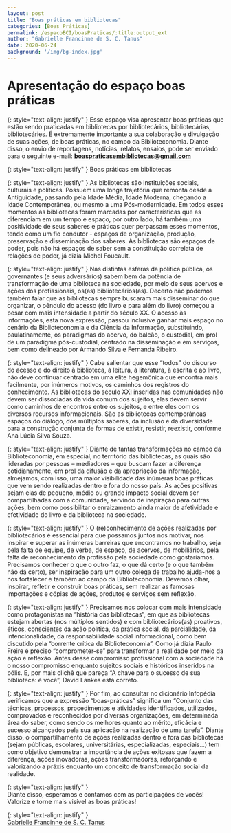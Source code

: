 ```yaml
---
layout: post
title: "Boas práticas em bibliotecas"
categories: [Boas Práticas]
permalink: /espacoBCI/boasPraticas/:title:output_ext
author: "Gabrielle Francinne de S. C. Tanus"
date: 2020-06-24
background: '/img/bg-index.jpg'
---
```

# Apresentação do espaço boas práticas

{: style="text-align: justify" }
Esse espaço visa apresentar boas práticas que estão sendo praticadas em bibliotecas por bibliotecários, bibliotecárias, bibliotecáries. É extremamente importante a sua colaboração e divulgação de suas ações, de boas práticas, no campo da Biblioteconomia. Diante disso, o envio de reportagens, notícias, relatos, ensaios, pode ser enviado para o seguinte e-mail: **boaspraticasembibliotecas@gmail.com**

{: style="text-align: justify" }
Boas práticas em bibliotecas

{: style="text-align: justify" }
As bibliotecas são instituições sociais, culturais e políticas. Possuem uma longa trajetória que remonta desde a Antiguidade, passando pela Idade Média, Idade Moderna, chegando a Idade Contemporânea, ou mesmo a uma Pós-modernidade. Em todos esses momentos as bibliotecas foram marcadas por características que as diferenciam em um tempo e espaço, por outro lado, há também uma positividade de seus saberes e práticas quer perpassam esses momentos, tendo como um fio condutor - espaços de organização, produção, preservação e disseminação dos saberes. As bibliotecas são espaços de poder, pois não há espaços de saber sem a constituição correlata de relações de poder, já dizia Michel Foucault. 

{: style="text-align: justify" }
Nas distintas esferas da política pública, os governantes (e seus adversários) sabem bem da potência de transformação de uma biblioteca na sociedade, por meio de seus acervos e ações dos profissionais, os(as) bibliotecários(as). Decerto não podemos também falar que as bibliotecas sempre buscaram mais disseminar do que organizar, o pêndulo do acesso (do livro e para além do livro) começou a pesar com mais intensidade a partir do século XX. O acesso às informações, esta nova expressão, passou inclusive ganhar mais espaço no cenário da Biblioteconomia e da Ciência da Informação, substituindo, paulatinamente, os paradigmas do acervo, do balcão, o custodial, em prol de um paradigma pós-custodial, centrado na disseminação e em serviços, bem como delineado por Armando Silva e Fernanda Ribeiro. 

{: style="text-align: justify" }
Cabe salientar que esse “todos” do discurso do acesso e do direito à biblioteca, à leitura, à literatura, à escrita e ao livro, não deve continuar centrado em uma elite hegemônica que encontra mais facilmente, por inúmeros motivos, os caminhos dos registros do conhecimento. As bibliotecas do século XXI inseridas nas comunidades não devem ser dissociadas da vida comum dos sujeitos, elas devem servir como caminhos de encontros entre os sujeitos, e entre eles com os diversos recursos informacionais. São as bibliotecas contemporâneas espaços do diálogo, dos múltiplos saberes, da inclusão e da diversidade para a construção conjunta de formas de existir, resistir, reexistir, conforme Ana Lúcia Silva Souza. 

{: style="text-align: justify" }
Diante de tantas transformações no campo da Biblioteconomia, em especial, no território das bibliotecas, as quais são lideradas por pessoas – mediadores – que buscam fazer a diferença cotidianamente, em prol da difusão e da apropriação da informação, almejamos, com isso, uma maior visibilidade das inúmeras boas práticas que vem sendo realizadas dentro e fora do nosso país. As ações positivas sejam elas de pequeno, médio ou grande impacto social devem ser compartilhadas com a comunidade, servindo de inspiração para outras ações, bem como possibilitar o enraizamento ainda maior de afetividade e efetividade do livro e da biblioteca na sociedade. 

{: style="text-align: justify" }
O (re)conhecimento de ações realizadas por bibliotecários é essencial para que possamos juntos nos motivar, nos inspirar e superar as inúmeras barreiras que encontramos no trabalho, seja pela falta de equipe, de verba, de espaço, de acervos, de mobiliários, pela falta de reconhecimento da profissão pela sociedade como gostaríamos. Precisamos conhecer o que o outro faz, o que dá certo (e o que também não dá certo), ser inspiração para um outro colega de trabalho ajuda-nos a nos fortalecer e também ao campo da Biblioteconomia. Devemos olhar, inspirar, refletir e construir boas práticas, sem realizar as famosas importações e cópias de ações, produtos e serviços sem reflexão. 

{: style="text-align: justify" }
Precisamos nos colocar com mais intensidade como protagonistas na “história das bibliotecas”, em que as bibliotecas estejam abertas (nos múltiplos sentidos) e com bibliotecários(as) proativos, éticos, conscientes da ação política, da prática social, da parcialidade, da intencionalidade, da responsabilidade social informacional, como bem discutido pela “corrente crítica da Biblioteconomia”. Como já dizia Paulo Freire é preciso “comprometer-se” para transformar a realidade por meio da ação e reflexão. Antes desse compromisso profissional com a sociedade há o nosso compromisso enquanto sujeitos sociais e históricos inseridos na pólis. E, por mais clichê que pareça “A chave para o sucesso de sua biblioteca: é você”, David Lankes está correto.

{: style="text-align: justify" }
Por fim, ao consultar no dicionário Infopédia verificamos que a expressão “boas-práticas” significa um “Conjunto das técnicas, processos, procedimentos e atividades identificados, utilizados, comprovados e reconhecidos por diversas organizações, em determinada área do saber, como sendo os melhores quanto ao mérito, eficácia e sucesso alcançados pela sua aplicação na realização de uma tarefa”. Diante disso, o compartilhamento de ações realizadas dentro e fora das bibliotecas (sejam públicas, escolares, universitárias, especializadas, especiais...) tem como objetivo demonstrar a importância de ações exitosas que fazem a diferença, ações inovadoras, ações transformadoras, reforçando e valorizando a práxis enquanto um conceito de transformação social da realidade. 

{: style="text-align: justify" }    
Diante disso, esperamos e contamos com as participações de vocês! Valorize e torne mais visível as boas práticas!

{: style="text-align: justify" }    
[Gabrielle Francinne de S. C. Tanus](http://lattes.cnpq.br/0229537475582012)
